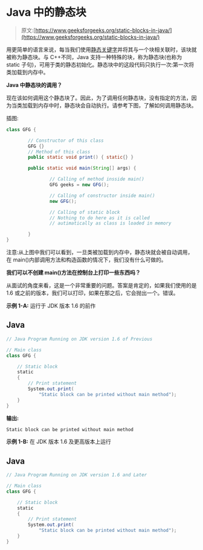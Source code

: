 # Java 中的静态块

> 原文:[https://www.geeksforgeeks.org/static-blocks-in-java/](https://www.geeksforgeeks.org/static-blocks-in-java/)

用更简单的语言来说，每当我们使用[静态关键字](https://www.geeksforgeeks.org/static-keyword-java/)并将其与一个块相关联时，该块就被称为静态块。与 C++不同，Java 支持一种特殊的块，称为静态块(也称为 static 子句)，可用于类的静态初始化。静态块中的这段代码只执行一次:第一次将类加载到内存中。

**Java 中静态块的调用？**

现在该如何调用这个静态块了。因此，为了调用任何静态块，没有指定的方法，因为当类加载到内存中时，静态块会自动执行。请参考下图，了解如何调用静态块。

插图:

```java
class GFG {

        // Constructor of this class
        GFG {}
        // Method of this class
        public static void print() { static{} }

        public static void main(String[] args) {

                // Calling of method insside main()
                GFG geeks = new GFG();

                // Calling of constructor inside main()
                new GFG();

                // Calling of static block
                // Nothing to do here as it is called
                // autimatically as class is loaded in memory

        }
}
```

注意:从上图中我们可以看到，一旦类被加载到内存中，静态块就会被自动调用，在 main()内部调用方法和构造函数的情况下，我们没有什么可做的。

**我们可以不创建 main()方法在控制台上打印一些东西吗？**

从面试的角度来看，这是一个非常重要的问题。答案是肯定的，如果我们使用的是 1.6 或之前的版本，我们可以打印，如果在那之后，它会抛出一个。错误。

**示例 1-A:** 运行于 JDK 版本 1.6 的前作

## Java

```java
// Java Program Running on JDK version 1.6 of Previous

// Main class
class GFG {

    // Static block
    static
    {
        // Print statement
        System.out.print(
            "Static block can be printed without main method");
    }
}
```

**输出:**

```java
Static block can be printed without main method
```

**示例 1-B:** 在 JDK 版本 1.6 及更高版本上运行

## Java

```java
// Java Program Running on JDK version 1.6 and Later

// Main class
class GFG {

    // Static block
    static
    {
        // Print statement
        System.out.print(
            "Static block can be printed without main method");
    }
}
```